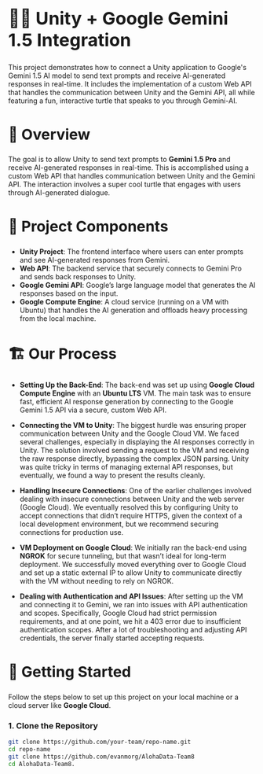 # <h1 style="font-size: 36px;">🦸‍♂️ Unity + Google Gemini 1.5 Integration</h1>

This project demonstrates how to connect a Unity application to Google's Gemini 1.5 AI model to send text prompts and receive AI-generated responses in real-time. It includes the implementation of a custom Web API that handles the communication between Unity and the Gemini API, all while featuring a fun, interactive turtle that speaks to you through Gemini-AI.

## <h2 style="font-size: 30px;">📌 Overview</h2>

The goal is to allow Unity to send text prompts to **Gemini 1.5 Pro** and receive AI-generated responses in real-time. This is accomplished using a custom Web API that handles communication between Unity and the Gemini API. The interaction involves a super cool turtle that engages with users through AI-generated dialogue.

## <h2 style="font-size: 30px;">🧱 Project Components</h2>

- **Unity Project**: The frontend interface where users can enter prompts and see AI-generated responses from Gemini.
- **Web API**: The backend service that securely connects to Gemini Pro and sends back responses to Unity.
- **Google Gemini API**: Google’s large language model that generates the AI responses based on the input.
- **Google Compute Engine**: A cloud service (running on a VM with Ubuntu) that handles the AI generation and offloads heavy processing from the local machine.

## <h2 style="font-size: 30px;">🏗️ Our Process</h2>

- **Setting Up the Back-End**: The back-end was set up using **Google Cloud Compute Engine** with an **Ubuntu LTS** VM. The main task was to ensure fast, efficient AI response generation by connecting to the Google Gemini 1.5 API via a secure, custom Web API.

- **Connecting the VM to Unity**: The biggest hurdle was ensuring proper communication between Unity and the Google Cloud VM. We faced several challenges, especially in displaying the AI responses correctly in Unity. The solution involved sending a request to the VM and receiving the raw response directly, bypassing the complex JSON parsing. Unity was quite tricky in terms of managing external API responses, but eventually, we found a way to present the results cleanly.

- **Handling Insecure Connections**: One of the earlier challenges involved dealing with insecure connections between Unity and the web server (Google Cloud). We eventually resolved this by configuring Unity to accept connections that didn’t require HTTPS, given the context of a local development environment, but we recommend securing connections for production use.

- **VM Deployment on Google Cloud**: We initially ran the back-end using **NGROK** for secure tunneling, but that wasn’t ideal for long-term deployment. We successfully moved everything over to Google Cloud and set up a static external IP to allow Unity to communicate directly with the VM without needing to rely on NGROK.

- **Dealing with Authentication and API Issues**: After setting up the VM and connecting it to Gemini, we ran into issues with API authentication and scopes. Specifically, Google Cloud had strict permission requirements, and at one point, we hit a 403 error due to insufficient authentication scopes. After a lot of troubleshooting and adjusting API credentials, the server finally started accepting requests.

## <h2 style="font-size: 30px;">🚀 Getting Started</h2>

Follow the steps below to set up this project on your local machine or a cloud server like **Google Cloud**.

### 1. Clone the Repository

```bash
git clone https://github.com/your-team/repo-name.git
cd repo-name
git clone https://github.com/evanmorg/AlohaData-Team8
cd AlohaData-Team8.

